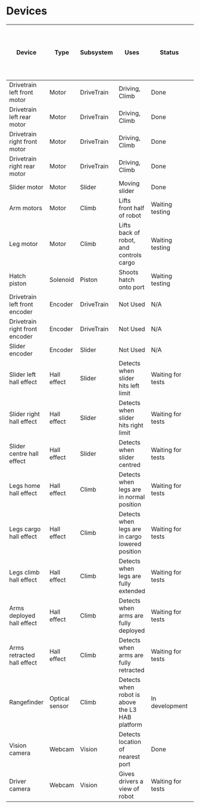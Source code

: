 # Devices

| Device | Type | Subsystem | Uses | Status | Priority (lowest: 1 Highest: 10 Done: 0) |
| -- | -- | -- | -- | -- | -- |
| Drivetrain left front motor | Motor | DriveTrain |  Driving, Climb | Done | 0 |
| Drivetrain left rear motor | Motor | DriveTrain |  Driving, Climb | Done | 0 |
| Drivetrain right front motor | Motor | DriveTrain |  Driving, Climb | Done | 0 |
| Drivetrain right rear motor | Motor | DriveTrain |  Driving, Climb | Done | 0 |
| Slider motor | Motor | Slider | Moving slider | Done | 0 |
| Arm motors | Motor | Climb | Lifts front half of robot | Waiting testing | 9 |
| Leg motor | Motor | Climb | Lifts back of robot, and controls cargo | Waiting testing | 10 |
| Hatch piston | Solenoid | Piston | Shoots hatch onto port | Waiting testing | 10 |
| Drivetrain left front encoder | Encoder | DriveTrain | Not Used | N/A | 1 |
| Drivetrain right front encoder | Encoder | DriveTrain | Not Used | N/A | 1 |
| Slider encoder | Encoder | Slider | Not Used | N/A | 1 |
| Slider left hall effect | Hall effect | Slider | Detects when slider hits left limit | Waiting for tests | 7 |
| Slider right hall effect | Hall effect | Slider | Detects when slider hits right limit | Waiting for tests | 7 |
| Slider centre hall effect | Hall effect | Slider | Detects when slider centred | Waiting for tests | 7 |
| Legs home hall effect | Hall effect | Climb | Detects when legs are in normal position | Waiting for tests | 5 |
| Legs cargo hall effect | Hall effect | Climb | Detects when legs are in cargo lowered position | Waiting for tests | 9 |
| Legs climb hall effect | Hall effect | Climb | Detects when legs are fully extended | Waiting for tests | 9 |
| Arms deployed hall effect | Hall effect | Climb | Detects when arms are fully deployed | Waiting for tests | 9 |
| Arms retracted hall effect | Hall effect | Climb | Detects when arms are fully retracted | Waiting for tests | 7 |
| Rangefinder | Optical sensor | Climb | Detects when robot is above the L3 HAB platform | In development | 7 |
| Vision camera | Webcam | Vision | Detects location of nearest port | Done | 0 |
| Driver camera | Webcam | Vision | Gives drivers a view of robot | Waiting for tests | 9 |
